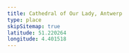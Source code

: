 ```yaml
---
title: Cathedral of Our Lady, Antwerp
type: place
skipSitemap: true
latitude: 51.220264
longitude: 4.401518
---
```

